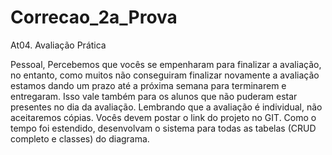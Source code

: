 # Correcao_2a_Prova
 
At04. Avaliação Prática

Pessoal,
Percebemos que vocês se empenharam para finalizar a avaliação, no entanto, como muitos não conseguiram finalizar novamente a avaliação estamos dando um prazo até a próxima semana para terminarem e entregaram. Isso vale também para os alunos que não puderam estar presentes no dia da avaliação. Lembrando que a avaliação é individual, não aceitaremos cópias. Vocês devem postar o link do projeto no GIT. Como o tempo foi estendido, desenvolvam o sistema para todas as tabelas (CRUD completo e classes) do diagrama.
